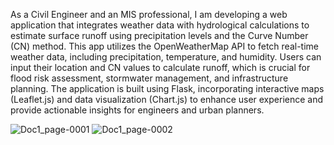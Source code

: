 As a Civil Engineer and an MIS professional, I am developing a web application that integrates weather data with hydrological calculations to estimate surface runoff using precipitation levels and the Curve Number (CN) method. This app utilizes the OpenWeatherMap API to fetch real-time weather data, including precipitation, temperature, and humidity. Users can input their location and CN values to calculate runoff, which is crucial for flood risk assessment, stormwater management, and infrastructure planning. The application is built using Flask, incorporating interactive maps (Leaflet.js) and data visualization (Chart.js) to enhance user experience and provide actionable insights for engineers and urban planners.

![Doc1_page-0001](https://github.com/user-attachments/assets/91f90f25-5e58-40b2-a060-91217dd610fe)
![Doc1_page-0002](https://github.com/user-attachments/assets/fa298cf2-6d74-4f4d-a516-e410967730f3)


